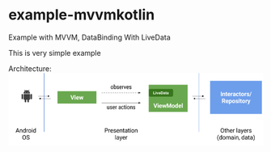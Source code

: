 # example-mvvmkotlin
Example with MVVM, DataBinding With LiveData

This is very simple example

Architecture:
![image](https://github.com/winniecake/example-mvvmkotlin/blob/master/architecture.png?raw=true)
